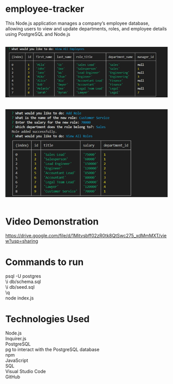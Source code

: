 # employee-tracker
This Node.js application manages a company’s employee database, allowing users to view and update departments, roles, and employee details using PostgreSQL and Node.js <br><br>

![Screenshoots](images/addEmployee.png) <br><br><br>
![Screenshoots](images/AddRoleAndViewRole.png) <br><br>

# Video Demonstration
https://drive.google.com/file/d/1Mitvsbff02zR0tk8QtSwc275_xdMmMXT/view?usp=sharing

# Commands to run
psql -U postgres <br>
\i db/schema.sql <br>
\i db/seed.sql <br>
\q <br>
node index.js <br>


# Technologies Used
Node.js<br> Inquirer.js<br> PostgreSQL<br> pg to interact with the PostgreSQL database<br> npm<br> JavaScript<br> SQL<br> Visual Studio Code<br> GitHub<br>